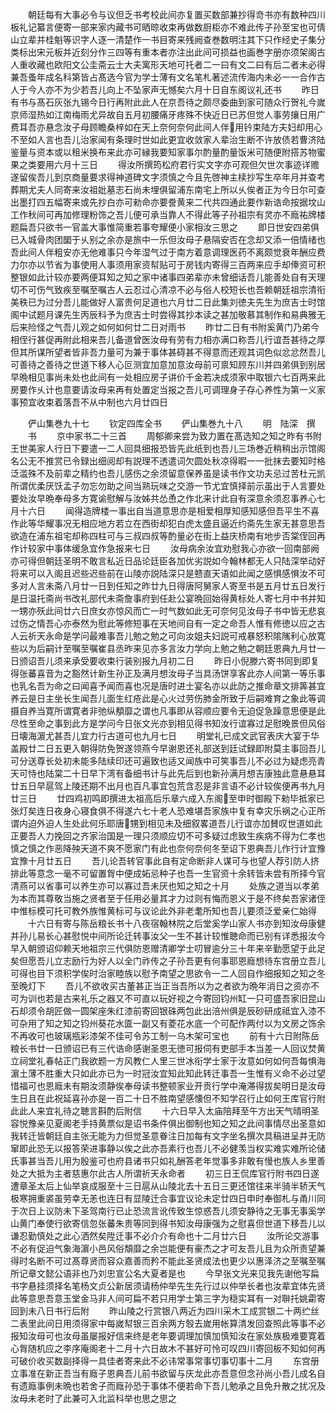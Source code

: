 <!-- { "loadSidebar": true } -->
　　朝廷每有大事必令与议但乏书考校此间亦复置买数部兼抄得竒书亦有数种四川板礼记纂言便寄一部来家内藏书可晒晾收束再做数厨柜亦不难此传子孙至宝也可倩山立辈并桂魁等识字人逐一清楚作一书目寄来残阙查巻数明注其下只作经史子集分类标出宋元板并近刻分作三四等有重本者亦注出此间可损益也画巻字册亦须架阁古人重收藏也欧阳文公圭斋云士大夫寓形天地可托者二一曰有文二曰有后二者未必得兼吾蚤年成名科第皆占髙选今官为学士薄有文名笔札著述流传海内未必一一合作古人于今人亦不为少若吾儿向上不坠家声无憾矣六月十日自东阁议礼还书
　　昨日有书与髙石灰张九锡今日行再附此此人在京吾待之颇尽委曲到家可随众行贺礼今嵗京师湿热如江南梅雨尤异故自五月初腰痛牙疼殊不快近日已苏但觉人事劳攘日用广费耳吾亦悬念汝子母顾瞻桑梓如在天上奈何奈何此间人伴用钤束陆方夫妇却用心不至如人言也吾儿治家闻有条理时世如此更宜收敛家人辈治生断不许放债若曹济陆鉴量与资本或以租米换布来此亦可縁我要知家事尔酌量酌量饭米可随便附搭苏物蜜果之类要用六月十三日
　　得汝所撰筠松府君行实文字亦可观但欠世次事迹详赡遂留俟吾儿到京商量要求得神道碑文字须慎之今且先啓神主椟抄写生卒年月并查考葬期尤夫人同寄来汝祖妣墓志石尚未埋俱留浦东南宅上所以乆俟者正为今日尔可查出墨打四五幅寄来或先抄白亦可勑命亦要誊黄来二代共四通此要作新诰命按据坟山工作秋间可再加修理粉饰之吾儿便可承当靠人不得此等子孙祖宗有灵亦不廕祐牌楼题扁吾只欲书一官盖大事惟简重若事夸耀便小家相汝三思之
　　即日世安四弟俱已入城骨肉团圞于乆别之余亦是旅中一乐但汝母子悬隔安否在念却又添一倍情绪也吾此间人伴粗安亦无他难事只今年湿气过于南方着意调理医药不离颇觉衰年酬应费力尔亦以节省为事使用人事须用家资幇贴可于房钱内寄得三百两来应手却俸资可积整银如此计较亦要两便耳知之知之家中诸事四弟辈亦未曾细话吾儿能善处自有天理切不可伤气致疾至嘱至嘱古人云忍过心清凉不必与俗人校短长也吾赖朝廷祖宗清衔美秩已为过分吾儿能做好人富贵何足道也六月廿二日此集刘徳夫先生为庶吉士时馆阁中试题月课先生丙辰科予为庶吉士时尝得其抄本读之甚加敬慕其制作和易典雅无后来险怪之气吾儿观之如何如何廿二日对雨书
　　昨廿二日有书附奚黄门乃弟今相侄行甚促再附此相来吾儿备道曾医汝母有劳有力相亦满口称吾儿行谊吾甚待之厚但其所谋所望者皆非吾力量可为兼于事体甚碍甚不得意而还观其词色似忿忿然吾儿可善待之善待之世道下移人心叵测宜加意加意汝母前可禀知顾东川并四弟俱到别居早晩相见事尚未处也此间有一处相应房子讲价千金若决成须家中取银六七百两来此房要作乆计也意要请汝母来再有处置定当报之吾儿可调理身子存心养性为第一义家事预宜收束着落吾不从中制也六月廿四日




　　俨山集巻九十七
　　钦定四库全书
　　俨山集巻九十八
　　明　陆深　撰
　　书
　　京中家书二十三首
　　周郁卿来尝为致力置在髙选知之知之昨有书附王世美家人行日下要遣一二人回具细报恐皆先此纸到也吾儿三场巻近稍稍出示馆阁名公无不推赏已令録出细阅却有説理不透遣词欠圆处秋凉得暇一一批抹去要知时格泛滥殊不及前辈之精约也吾儿感伤之余须留意保养虽是读书作文功夫忌过苦杜元凯所谓优柔厌饫孟子勿忘勿助之间当熟玩味之交游一节尤宜慎择前示虽出于人言要处要处汝早晩奉母多方寛谕慰解与汝姊共怂恿之作北来计此自有深意余须忍事养心七月十六日
　　闻得造牌楼一事出自当道意思亦是相爱相厚知感知感但吾平生不喜作此等华耀事况无相应地方若立在西街却犯白虎太盛且逼近约斋先生家无甚意思吾欲造在浦东祖宅却称四柱可与三叔四叔等酌量必在街上益庆桥南有地步否棠侄回再作计较家中事体缓急宜作急报来七日
　　汝母病余汝宜劝慰我心亦欲一回南部阙亦可得但朝廷圣明不敢言私近日品论廷臣各加优劣説如今翰林都无人只陆深举动好将来可以入阁且迟些迟些前在山陵亦説陆深只是戆直天语如此闻之感惧感惧汝不可多对人言未斋八月廿一日到任知之昨廿九日得唐阿舅家人寄至书是五月廿五日发行是日温托斋尚书改礼部代未斋詹事府到任赴公宴晩回始得黄标处人寄七月中书并知一甥亦殀此间廿六日庶女亦惊风而亡一时气数如此无可奈何见汝母子书中皆无悲哀过伤之情吾心亦泰然为慰此等修短事在天地间自有一定之命吾人惟有修徳以应之古人云祈天永命是学问最难事吾儿勉之勉之可向汝姐夫妇説可戒暴怒积隂隲利心放寛些以为后嗣计至嘱至嘱崔县丞昨来见亦多言汝力学向上勉之勉之朝廷恩典九月廿一日颁诏吾儿须来承受要收束行装别报九月初二日
　　昨日小倪滕六寄书同到即复得张蕃喜音为之豁然计新生孙正及满月想汝母子当具汤饼享客此亦人间第一等乐事也乳名吾为命之曰闻喜予闻而喜也况是唐时进士宴名亦以此防之推命章文排筭甚宜养云是日主坐长生闻吾儿面生红疮此是心火过劳伤肺金所致于后嗣难育之象此等调摄自养当寛所谓寛者非弛纵頺靡之谓也凡事即从容顺应要令无迫促急躁意思便是此尽性至命之事到此方是学问今日张文光亦到相见得书知汝行谊寡过足慰晚景但风俗日壊海濵尤甚吾儿宜力行古道可也九月七日
　　明堂礼已成文武官表庆大宴于华盖殿廿二日五更入朝得防免贺遂领燕今早谢恩还礼部送到廷试録即附莫主事回吾儿可分送尊长处初未能多陆续印还可遍致也适又闻族中可笑事吾儿不必过为疑虑亮青天可恃也陆棠二十日早下湾有备细书计与此先后到也新孙满月想吉康独此意悬悬耳廿五日早扈驾上陵还期不出月也百凡事宜包荒含忍是非言语不必计较俟便再书九月廿三日
　　廿四鸡初鸣即撰进太祖高后乐章六成入东阁至申时御殿下勑毕抵家已张灯矣连日夜身心寝食俱不得遂六七十老人恐难堪吾家族中复有幸灾乐祸之心正所谓内迫外迫人生处此何乐耶唐甥到相见未及细叙畧道吾儿行谊亦加賛叹世道如此正要吾人力挽回之齐家治国是一理只须顺应切不可多疑过虑致生疾病不得为仁孝也慎之慎之作恶降殃天道不爽不愿家门有此也奈何奈何冬至诏下恩典吾儿作行计宜豫宜豫十月廿五日
　　吾儿论吾转官事此自有定命断非人谋可与也望人荐引防人挤排此等意念一毫不可留置胷中便成妬忌种子也吾一生官资十余转皆未尝有所择今官清燕可以省事可以养生亦可以寡过吾未厌也知之知之十月
　　处族之道当以孝弟为本而其尊敬当施之贤者至于任用必量其才力过则有悔而恩义于是不终矣吾家诸侄中惟标模可托可教外族惟黄标可与议论此外非老耄所知也吾儿要须泛爱亲仁始得
　　十六日有寄与陈岳粮长书十八夜宿翰林院之后堂奚学山家人书亦到知汝母康健并孙儿易长心甚慰悦中间所论迁转事汝父一生不甚计较惟聴命而已别有详悉报汝今早入朝颁诏仰赖天地祖宗三代俱防恩赠清卿学士叨冒逾分三十年来辛勤愿望于此足矣但愿吾儿立志励行为好人以全门祚传之子孙吾更有何事耶恩廕想待东宫册立吾儿可得也目下须积学俟时治家睦族以慰予南望之思欲令一二人回自作细报知之知之冬至晚灯下
　　吾儿不欲收买古董甚正当正当吾所以为之者欲为晩年消日之资亦不可为训也若是古来礼乐之器又不可直以玩好视之今寄回钧州缸一只可盛吾家旧昆山石却须令胡匠做一圆架座朱红漆前寄回银硃两包此出涪州俱是辰砂研成祗宜入漆不可杂用了知之知之钧州葵花水匳一副又有菱花水底一个可配作两付以为文房之饰余不再收可也玻璃瓶彩漆架不佳可令苏工制一乌木架可宝也
　　前有十六日附陈岳粮长书廿一日颁诏已有三代诰命感谢圣恩无徳可报伺有吏部手本当差一人回议焚黄立祠堂礼春帖正门我欲题一方风教仁人里三世冰衔学士家于汝意如何如何吾每惧海濵土薄不胜重大只如此亦已为一时冠汝宜知此知此转迁事吾一生惟有义命不必过望惜福可也恩廕未有期汝须静俟奉母读书整顿家业开贡行学中淹滞得拔矣明日是汝母生日且在此祝延喜孙亦是一百二十日不胜南望感懐但不知学召行止如何王库官行附此此人来宜礼待之聴言斟酌后附信
　　十六日早入太庙陪拜至午方出天气晴明圣容悦豫亲见夏阁老手持黄票似是诏书条件俱出御制也知之知之此间事情尽出圣意如我转迁皆朝廷自主张无能为力但觉圣意眷注日加每有文字坐名撰次具稿进呈并无防窜即此恐无以报答荣进事静以俟之此亦吾素行也吾儿不必健羡当权实难实难所论储氏事甚当吾儿用为殷鉴可也府县诸书只如礼酬答老年觉事多非敢有慢也族人乡里善处之大抵为主者慈惠尔此古人所谓祈天永命者
　　初三日王侃库官行附书四日遂遭章圣太后上仙举哀成服至十三日扈从山陵北去十五日三更还馆往来半骑半轿天气极寒拥重裘虽劳幸无恙也连日有显陵迁合事宜议论未定廿四日申时奉御札与甬川同于次日上议防未下圣驾南行已止恐流言讹传致生惊惑吾儿须安静待之无事无事奚学山黄门奉使行欲寄信忽张蕃朱贵等同到得书知汝母康强为之慰喜但世道下移吾儿以谦忍勤慎处之此心洒然矣陞迁事不必介介有命也十二月廿六日
　　汝所论交游事不必有促迫气象海濵小邑风俗頽靡之余岂能便有豪杰之才可友吾儿且为众所责望兼得时名断不可过髙尊贤而容众嘉善而矜不能此圣贤成法也更少以惠泽济之至嘱至嘱所记章文懿公语非也乃刘忠宣公名大夏者是也
　　今早张文光来见我先谢他写扁书字悬挂须择名笔杨文贞公新居须请杨仲举先生先行过以仲举长者也汝辈宜体先贤此等意思吾意玉堂金马非人间可扁不若只用学士第三字为穏实耳有一对聨托姚霦寄回到未八日书行后附
　　昨山陵之行赏银八两近为四川采木工成赏银二十两纻丝二表里此间日用须得家中每嵗幇银三百余两方彀去嵗用帐算清发回查照此等事不必报知汝母可也汝母虽屡报好信来终是老年要调理加慎加慎知汝在家处族极难要寛着心胷随机应之李序庵阁老十二月十六日故木不甚好可怜可叹四川寄回板不知如何再可破价收买数副择得一具佳者寄来此不必讳常事常事切事切事十二月
　　东宫册立事准在新正吾当有廕子恩典吾儿前书欲留与庆龙此亦吾意但念孙尚小吾儿成名自有遗廕事例未晩也若舍子而廕孙恐于事体不便若命下吾儿勉承之且免升散之扰况及汝母未老时了此兼可入北监科举也思之思之
